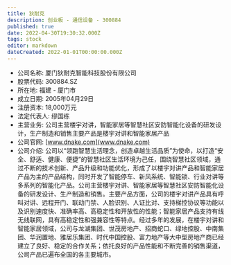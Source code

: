 ```yaml
---
title: 狄耐克
description: 创业板 - 通信设备 - 300884
published: true
date: 2022-04-30T19:30:32.000Z
tags: stock
editor: markdown
dateCreated: 2022-01-01T00:00:00.000Z
---
```


- 公司名称: 厦门狄耐克智能科技股份有限公司
- 股票代码: 300884.SZ
- 所在地: 福建 - 厦门市
- 成立日期: 2005年04月29日
- 注册资本: 18,000万元
- 法定代表人: 缪国栋
- 主营业务: 公司主营楼宇对讲，智能家居等智慧社区安防智能化设备的研发设计，生产制造和销售主要产品是楼宇对讲和智能家居产品
- 公司官网: [www.dnake.com](www.dnake.com)
- 公司介绍: 公司以“领跑智慧生活理念，创造卓越生活品质”为使命，以打造“安全、舒适、健康、便捷”的智慧社区生活环境为己任，围绕智慧社区领域，通过不断的技术创新、产品升级和功能优化，形成了以楼宇对讲产品和智能家居产品为主的产品结构，同时开发了智能停车、新风系统、智能锁、行业对讲等多系列的智能化产品。公司主营楼宇对讲、智能家居等智慧社区安防智能化设备的研发设计、生产制造和销售。主要产品方面，公司的楼宇对讲产品具有呼叫对讲、远程开门、联动门禁、人脸识别、人证比对、支持梯控协议等功能以及识别速度快、准确率高、高稳定性和开放性的性能；智能家居产品支持有线无线联网，具有高稳定性和强兼容性等特点。经过多年的发展，在楼宇对讲和智能家居领域，公司与龙湖集团、世茂房地产、招商蛇口、绿地控股、中南集团、华润置地、雅居乐集团、时代中国控股、富力地产等大中型房地产商已经建立了良好、稳定的合作关系；依托良好的产品性能和不断完善的销售渠道，公司产品已遍布全国的各主要城市。



